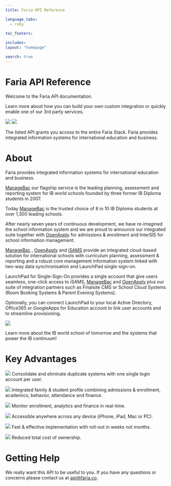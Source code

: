 ```yaml
---
title: Faria API Reference

language_tabs:
  - ruby

toc_footers:
 
includes:
layout: "homepage"

search: true
---
```


# Faria API Reference

Welcome to the Faria API documentation. 

Learn more about how you can build your own custom integration or quickly enable one of our 3rd party services.​

<p class="float-parent">
  <img src='/images/products.png'/>
  <img src='/images/3rdparty.png'/>
</p>


The listed API grants you access to the entire Faria Stack. Faria provides integrated information systems for international education and business.​

# About


Faria provides integrated information systems for international education and business.​

[ManageBac](http://www.managebac.com) our flagship service is the leading planning, assessment and reporting system for IB world schools founded by three former IB Diploma students in 2007.

Today [ManageBac](http://www.managebac.com) is the trusted choice of 8 in 10 IB Diploma students at over 1,300 leading schools.

After nearly seven years of continuous development, we have re-imagined the school information system and we are proud to announce our integrated suite together with [OpenApply](http://www.openapply.com) for admissions & enrollment and InterSIS for school information management.

[ManageBac](http://www.managebac.com) , [OpenApply](http://www.openapply.com) and [iSAMS](http://www.isams.co.uk) provide an integrated cloud-based solution for international schools with curriculum planning, assessment & reporting and a robust core management information system linked with two-way data synchronisation and LaunchPad single-sign-on.


LaunchPad for Single-Sign-On provides a single account that give users seamless, one-click access to iSAMS, [ManageBac](http://www.managebac.com) and [OpenApply](http://www.openapply.com) plus our suite of integration partners such as Finalsite CMS or School Cloud Systems (Room Booking Systems & Parent Evening Systems).

Optionally, you can connect LaunchPad to your local Active Directory, Office365 or GoogleApps for Education account to link user accounts and to streamline provisioning.

<p>
    <img src='/images/stack_xero.png' class="stack-image"/>
</p>

Learn more about the IB world school of tomorrow and the systems that power the IB continuum!

# Key Advantages

<p>
    <img src='/images/check-green.png' class="check-image"/>
    Consolidate and eliminate duplicate systems with one single login account per user.
</p>

<p>
    <img src='/images/check-green.png' class="check-image"/> Integrated family & student profile combining admissions & enrollment, academics, behavior, attendance and finance.
</p>

<p>
    <img src='/images/check-green.png' class="check-image"/> Monitor enrollment, analytics and finance in real-time.
</p>

<p>
    <img src='/images/check-green.png' class="check-image"/> Accessible anywhere across any device (iPhone, iPad, Mac or PC).
</p>

<p>
    <img src='/images/check-green.png' class="check-image"/> Fast & effective implementation with roll-out in weeks not months.
</p>

<p>
    <img src='/images/check-green.png' class="check-image"/> Reduced total cost of ownership.​
</p>

# Getting Help

We really want this API to be useful to you. If you have any questions or concerns please contact us at [api@faria.co](mailto:api@faria.co).